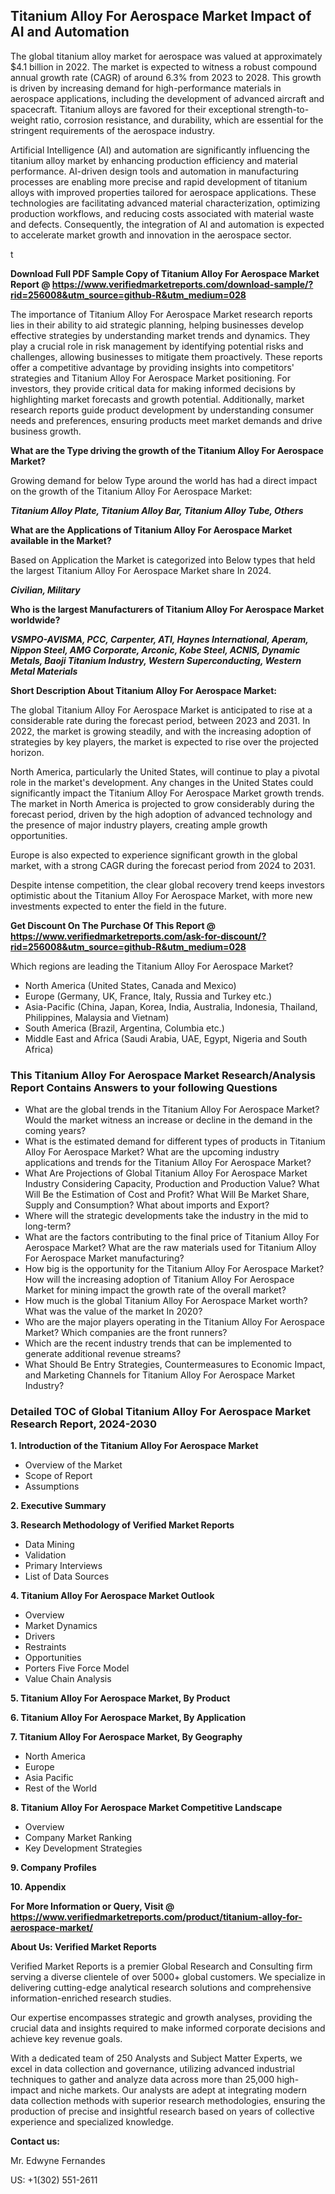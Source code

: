 <h2>Titanium Alloy For Aerospace Market Impact of AI and Automation</h2><p>The global titanium alloy market for aerospace was valued at approximately $4.1 billion in 2022. The market is expected to witness a robust compound annual growth rate (CAGR) of around 6.3% from 2023 to 2028. This growth is driven by increasing demand for high-performance materials in aerospace applications, including the development of advanced aircraft and spacecraft. Titanium alloys are favored for their exceptional strength-to-weight ratio, corrosion resistance, and durability, which are essential for the stringent requirements of the aerospace industry.</p><p>Artificial Intelligence (AI) and automation are significantly influencing the titanium alloy market by enhancing production efficiency and material performance. AI-driven design tools and automation in manufacturing processes are enabling more precise and rapid development of titanium alloys with improved properties tailored for aerospace applications. These technologies are facilitating advanced material characterization, optimizing production workflows, and reducing costs associated with material waste and defects. Consequently, the integration of AI and automation is expected to accelerate market growth and innovation in the aerospace sector.</p>t</p><p id="" class=""><strong>Download Full PDF Sample Copy of Titanium Alloy For Aerospace Market Report @ <a href="https://www.verifiedmarketreports.com/download-sample/?rid=256008&utm_source=github-R&utm_medium=028" target="_blank">https://www.verifiedmarketreports.com/download-sample/?rid=256008&utm_source=github-R&utm_medium=028</a></strong></p><p>The importance of&nbsp;Titanium Alloy For Aerospace Market research reports lies in their ability to aid strategic planning, helping businesses develop effective strategies by understanding market trends and dynamics. They play a crucial role in risk management by identifying potential risks and challenges, allowing businesses to mitigate them proactively. These reports offer a competitive advantage by providing insights into competitors' strategies and Titanium Alloy For Aerospace Market positioning. For investors, they provide critical data for making informed decisions by highlighting market forecasts and growth potential. Additionally, market research reports guide product development by understanding consumer needs and preferences, ensuring products meet market demands and drive business growth.</p><p><strong>What are the&nbsp;Type driving the growth of the Titanium Alloy For Aerospace Market?</strong></p><p id="" class="">Growing demand for below Type around the world has had a direct impact on the growth of the Titanium Alloy For Aerospace Market:</p><em><strong>Titanium Alloy Plate, Titanium Alloy Bar, Titanium Alloy Tube, Others</strong></em></p><strong>What are the&nbsp;Applications&nbsp;of Titanium Alloy For Aerospace Market available in the Market?</strong></p><p id="" class="">Based on Application the Market is categorized into Below types that held the largest Titanium Alloy For Aerospace Market share In 2024.</p><em><strong>Civilian, Military</strong></em></p><strong>Who is the largest Manufacturers of Titanium Alloy For Aerospace Market worldwide?</strong></p><p><em><strong>VSMPO-AVISMA, PCC, Carpenter, ATI, Haynes International, Aperam, Nippon Steel, AMG Corporate, Arconic, Kobe Steel, ACNIS, Dynamic Metals, Baoji Titanium Industry, Western Superconducting, Western Metal Materials</strong></em></p><p id="" class=""><strong>Short Description About Titanium Alloy For Aerospace Market:</strong></p><p>The global Titanium Alloy For Aerospace Market is anticipated to rise at a considerable rate during the forecast period, between 2023 and 2031. In 2022, the market is growing steadily, and with the increasing adoption of strategies by key players, the market is expected to rise over the projected horizon.</p><p>North America, particularly the United States, will continue to play a pivotal role in the market's development. Any changes in the United States could significantly impact the Titanium Alloy For Aerospace Market growth trends. The market in North America is projected to grow considerably during the forecast period, driven by the high adoption of advanced technology and the presence of major industry players, creating ample growth opportunities.</p><p>Europe is also expected to experience significant growth in the global market, with a strong CAGR during the forecast period from 2024 to 2031.</p><p>Despite intense competition, the clear global recovery trend keeps investors optimistic about the Titanium Alloy For Aerospace Market, with more new investments expected to enter the field in the future.</p><p id="" class=""><strong>Get Discount On The Purchase Of This Report @ <a href="https://www.verifiedmarketreports.com/ask-for-discount/?rid=256008&utm_source=github-R&utm_medium=028" target="_blank">https://www.verifiedmarketreports.com/ask-for-discount/?rid=256008&utm_source=github-R&utm_medium=028</a></strong></p>Which regions are leading the Titanium Alloy For Aerospace Market?</p><ul><li>North America (United States, Canada and Mexico)</li><li>Europe (Germany, UK, France, Italy, Russia and Turkey etc.)</li><li>Asia-Pacific (China, Japan, Korea, India, Australia, Indonesia, Thailand, Philippines, Malaysia and Vietnam)</li><li>South America (Brazil, Argentina, Columbia etc.)</li><li>Middle East and Africa (Saudi Arabia, UAE, Egypt, Nigeria and South Africa)</li></ul><h3 id="" class="">This Titanium Alloy For Aerospace Market Research/Analysis Report Contains Answers to your following Questions</h3><ul><li>What are the global trends in the Titanium Alloy For Aerospace Market? Would the market witness an increase or decline in the demand in the coming years?</li><li>What is the estimated demand for different types of products in Titanium Alloy For Aerospace Market? What are the upcoming industry applications and trends for the Titanium Alloy For Aerospace Market?</li><li>What Are Projections of Global Titanium Alloy For Aerospace Market Industry Considering Capacity, Production and Production Value? What Will Be the Estimation of Cost and Profit? What Will Be Market Share, Supply and Consumption? What about imports and Export?</li><li>Where will the strategic developments take the industry in the mid to long-term?</li><li>What are the factors contributing to the final price of Titanium Alloy For Aerospace Market? What are the raw materials used for Titanium Alloy For Aerospace Market manufacturing?</li><li>How big is the opportunity for the Titanium Alloy For Aerospace Market? How will the increasing adoption of Titanium Alloy For Aerospace Market for mining impact the growth rate of the overall market?</li><li>How much is the global Titanium Alloy For Aerospace Market worth? What was the value of the market In 2020?</li><li>Who are the major players operating in the Titanium Alloy For Aerospace Market? Which companies are the front runners?</li><li>Which are the recent industry trends that can be implemented to generate additional revenue streams?</li><li>What Should Be Entry Strategies, Countermeasures to Economic Impact, and Marketing Channels for Titanium Alloy For Aerospace Market Industry?</li></ul><h3 id="" class="">Detailed TOC of Global Titanium Alloy For Aerospace Market Research Report, 2024-2030</h3><p id="" class=""><strong>1. Introduction of the Titanium Alloy For Aerospace Market</strong></p><ul><li>Overview of the Market</li><li>Scope of Report</li><li>Assumptions</li></ul><p id="" class=""><strong>2. Executive Summary</strong></p><p id="" class=""><strong>3. Research Methodology of Verified Market Reports</strong></p><ul><li>Data Mining</li><li>Validation</li><li>Primary Interviews</li><li>List of Data Sources</li></ul><p id="" class=""><strong>4. Titanium Alloy For Aerospace Market Outlook</strong></p><ul><li>Overview</li><li>Market Dynamics</li><li>Drivers</li><li>Restraints</li><li>Opportunities</li><li>Porters Five Force Model</li><li>Value Chain Analysis</li></ul><p id="" class=""><strong>5. Titanium Alloy For Aerospace Market, By Product</strong></p><p id="" class=""><strong>6. Titanium Alloy For Aerospace Market, By Application</strong></p><p id="" class=""><strong>7. Titanium Alloy For Aerospace Market, By Geography</strong></p><ul><li>North America</li><li>Europe</li><li>Asia Pacific</li><li>Rest of the World</li></ul><p id="" class=""><strong>8. Titanium Alloy For Aerospace Market Competitive Landscape</strong></p><ul><li>Overview</li><li>Company Market Ranking</li><li>Key Development Strategies</li></ul><p id="" class=""><strong>9. Company Profiles</strong></p><p id="" class=""><strong>10. Appendix</strong></p><p id="" class=""><strong>For More Information or Query, Visit @ <a href="https://www.verifiedmarketreports.com/product/titanium-alloy-for-aerospace-market/" target="_blank">https://www.verifiedmarketreports.com/product/titanium-alloy-for-aerospace-market/</a></strong></p><p id="" class=""><strong>About Us: Verified Market Reports</strong></p><p id="" class="">Verified Market Reports is a premier Global Research and Consulting firm serving a diverse clientele of over 5000+ global customers. We specialize in delivering cutting-edge analytical research solutions and comprehensive information-enriched research studies.</p><p id="" class="">Our expertise encompasses strategic and growth analyses, providing the crucial data and insights required to make informed corporate decisions and achieve key revenue goals.</p><p id="" class="">With a dedicated team of 250 Analysts and Subject Matter Experts, we excel in data collection and governance, utilizing advanced industrial techniques to gather and analyze data across more than 25,000 high-impact and niche markets. Our analysts are adept at integrating modern data collection methods with superior research methodologies, ensuring the production of precise and insightful research based on years of collective experience and specialized knowledge.</p><p id="" class=""><strong>Contact us:</strong></p><p id="" class="">Mr. Edwyne Fernandes</p><p id="" class="">US: +1(302) 551-2611</p>